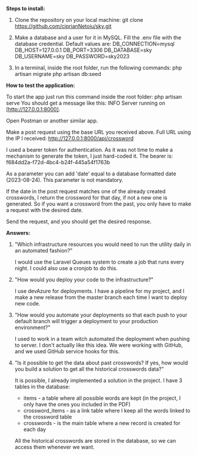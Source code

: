 **Steps to install:**

1. Clone the repository on your local machine:  git clone https://github.com/ciprianNetoiu/sky.git
2. Make a database and a user for it in MySQL. Fill the .env file with the database credential. Default values are:
   DB_CONNECTION=mysql
   DB_HOST=127.0.0.1
   DB_PORT=3306
   DB_DATABASE=sky
   DB_USERNAME=sky
   DB_PASSWORD=sky2023

3. In a terminal, inside the root folder, run the following commands:
   php artisan migrate
   php artisan db:seed

**How to test the application:**

To start the app just run this command inside the root folder: php artisan serve
You should get a message like this:  INFO  Server running on [http://127.0.0.1:8000].

Open Postman or another similar app.

Make a post request using the base URL you received above. Full URL using the IP I received:
http://127.0.0.1:8000/api/crossword

I used a bearer token for authentication. As it was not time to make a mechanism to generate the token, I just hard-coded it. The bearer is: f684dd2a-f72d-4bc4-b24f-445a54f1763b

As a parameter you can add 'date' equal to a database formatted date (2023-08-24). This parameter is not mandatory.

If the date in the post request matches one of the already created crosswords, I return the crossword for that day, if not a new one is generated. So if you want a crossword from the past, you only have to make a request with the desired date.

Send the request, and you should get the desired response.

**Answers:**
1. "Which infrastructure resources you would need to run the utility daily in an automated fashion?"
  
    I would use the Laravel Queues system to create a job that runs every night. I could also use a cronjob to do this.
2. "How would you deploy your code to the infrastructure?"
   
    I use devAzure for deployments. I have a pipeline for my project, and I make a new release from the master branch each time I want to deploy new code.
3. "How would you automate your deployments so that each push to your default branch will trigger a deployment to your production environment?"
   
    I used to work in a team witch automated the deployment when pushing to server. I don't actually like this idea. We were working with GitHub, and we used GitHub service hooks for this.
4. "Is it possible to get the data about past crosswords? If yes, how would you build a solution to get all the historical crosswords data?"
   
    It is possible, I already implemented a solution in the project.
    I have 3 tables in the database:
    - items - a table where all possible words are kept (in the project, I only have the ones you included in the PDF)
    - crossword_items -  as a link table where I keep all the words linked to the crossword table
    - crosswords - is the main table where a new record is created for each day
   
    All the historical crosswords are stored in the database, so we can access them whenever we want.



	
